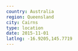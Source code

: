 ```yaml
---
country: Australia
region: Queensland
city: Cairns
type: location
date: 2015-11-01
latlng: -16.9205,145.7719
---
```

